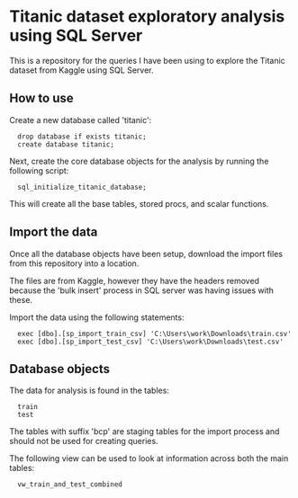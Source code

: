 # Titanic dataset exploratory analysis using SQL Server

This is a repository for the queries I have been using to explore the Titanic dataset from Kaggle using SQL Server.

## How to use

Create a new database called 'titanic':
```
  drop database if exists titanic;
  create database titanic;
```
Next, create the core database objects for the analysis by running the following script:
```
  sql_initialize_titanic_database;
```
This will create all the base tables, stored procs, and scalar functions.


## Import the data

Once all the database objects have been setup, download the import files from this repository into a location.

The files are from Kaggle, however they have the headers removed because the 'bulk insert' process in SQL server was having issues with these.

Import the data using the following statements:
```
  exec [dbo].[sp_import_train_csv] 'C:\Users\work\Downloads\train.csv'
  exec [dbo].[sp_import_test_csv] 'C:\Users\work\Downloads\test.csv'
```

## Database objects

The data for analysis is found in the tables:
```
  train
  test
```
The tables with suffix 'bcp' are staging tables for the import process and should not be used for creating queries.

The following view can be used to look at information across both the main tables:
```
  vw_train_and_test_combined
```



